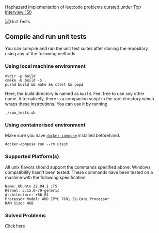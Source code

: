 Haphazard implementation of leetcode problems curated under [Top Interview 150](https://leetcode.com/studyplan/top-interview-150)

![Unit Tests](https://github.com/ATM-SALEH/haphazard-lc-i150-cpp/actions/workflows/test.yml/badge.svg)

## Compile and run unit tests

You can compile and run the unit test suites after cloning the repository using any of the following methods

### Using local machine environment

```
mkdir -p build
cmake -B build -S .
pushd build && make && ctest && popd
```
Here, the build directory is named as `build`. Feel free to use any other name. Alternatively, there is a companion script in the root directory which wraps these instrcutions. You can use it by running

```
./run_tests.sh
```

### Using containerised environment

Make sure you have [`docker-compose`](https://docs.docker.com/compose/) installed beforehand.

```
docker-compose run --rm utest
```

### Supported Platform(s)

All unix flavors should support the commands specified above. Windows compatibility hasn't been tested. These commands have been tested on a machine with the following specification:

```
Name: Ubuntu 22.04.1 LTS
Kernel: 5.15.0-79-generic
Architecture: x86_64
Processor Model: AMD EPYC 7601 32-Core Processor
RAM Size: 4GB
```

### Solved Problems 

[Click here](https://github.com/ATM-SALEH/haphazard-lc-i150-cpp/tree/main/SOLUTIONS.md)